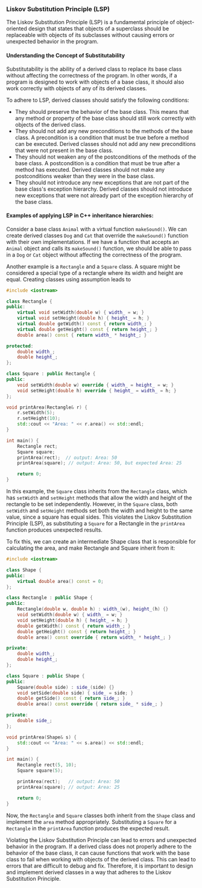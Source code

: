 
### Liskov Substitution Principle (LSP)
The Liskov Substitution Principle (LSP) is a fundamental principle of object-oriented design that states that objects of a superclass should be replaceable with objects of its subclasses without causing errors or unexpected behavior in the program.

#### Understanding the Concept of Substitutability
Substitutability is the ability of a derived class to replace its base class without affecting the correctness of the program. In other words, if a program is designed to work with objects of a base class, it should also work correctly with objects of any of its derived classes.

To adhere to LSP, derived classes should satisfy the following conditions:
* They should preserve the behavior of the base class. This means that any method or property of the base class should still work correctly with objects of the derived class.
* They should not add any new preconditions to the methods of the base class. A precondition is a condition that must be true before a method can be executed. Derived classes should not add any new preconditions that were not present in the base class.
* They should not weaken any of the postconditions of the methods of the base class. A postcondition is a condition that must be true after a method has executed. Derived classes should not make any postconditions weaker than they were in the base class.
* They should not introduce any new exceptions that are not part of the base class's exception hierarchy. Derived classes should not introduce new exceptions that were not already part of the exception hierarchy of the base class.

#### Examples of applying LSP in C++ inheritance hierarchies:
Consider a base class `Animal` with a virtual function `makeSound()`. We can create derived classes `Dog` and `Cat` that override the `makeSound()` function with their own implementations. If we have a function that accepts an `Animal` object and calls its `makeSound()` function, we should be able to pass in a `Dog` or `Cat` object without affecting the correctness of the program.

Another example is a `Rectangle` and a `Square` class. A square might be considered a special type of a rectangle where its width and height are equal. Creating classes using assumption leads to
```cpp
#include <iostream>

class Rectangle {
public:
    virtual void setWidth(double w) { width_ = w; }
    virtual void setHeight(double h) { height_ = h; }
    virtual double getWidth() const { return width_; }
    virtual double getHeight() const { return height_; }
    double area() const { return width_ * height_; }

protected:
    double width_;
    double height_;
};

class Square : public Rectangle {
public:
    void setWidth(double w) override { width_ = height_ = w; }
    void setHeight(double h) override { height_ = width_ = h; }
};

void printArea(Rectangle& r) {
    r.setWidth(5);
    r.setHeight(10);
    std::cout << "Area: " << r.area() << std::endl;
}

int main() {
    Rectangle rect;
    Square square;
    printArea(rect);  // output: Area: 50
    printArea(square); // output: Area: 50, but expected Area: 25

    return 0;
}
```
In this example, the `Square` class inherits from the `Rectangle` class, which has `setWidth` and `setHeight` methods that allow the width and height of the rectangle to be set independently. However, in the `Square` class, both `setWidth` and `setHeight` methods set both the width and height to the same value, since a square has equal sides. This violates the Liskov Substitution Principle (LSP), as substituting a `Square` for a Rectangle in the `printArea` function produces unexpected results.

To fix this, we can create an intermediate Shape class that is responsible for calculating the area, and make Rectangle and Square inherit from it:
```cpp
#include <iostream>

class Shape {
public:
    virtual double area() const = 0;
};

class Rectangle : public Shape {
public:
    Rectangle(double w, double h) : width_(w), height_(h) {}
    void setWidth(double w) { width_ = w; }
    void setHeight(double h) { height_ = h; }
    double getWidth() const { return width_; }
    double getHeight() const { return height_; }
    double area() const override { return width_ * height_; }

private:
    double width_;
    double height_;
};

class Square : public Shape {
public:
    Square(double side) : side_(side) {}
    void setSide(double side) { side_ = side; }
    double getSide() const { return side_; }
    double area() const override { return side_ * side_; }

private:
    double side_;
};

void printArea(Shape& s) {
    std::cout << "Area: " << s.area() << std::endl;
}

int main() {
    Rectangle rect(5, 10);
    Square square(5);

    printArea(rect);   // output: Area: 50
    printArea(square); // output: Area: 25

    return 0;
}
```
Now, the `Rectangle` and `Square` classes both inherit from the `Shape` class and implement the `area` method appropriately. Substituting a `Square` for a `Rectangle` in the `printArea` function produces the expected result.

Violating the Liskov Substitution Principle can lead to errors and unexpected behavior in the program. If a derived class does not properly adhere to the behavior of the base class, it can cause functions that work with the base class to fail when working with objects of the derived class. This can lead to errors that are difficult to debug and fix. Therefore, it is important to design and implement derived classes in a way that adheres to the Liskov Substitution Principle.